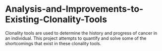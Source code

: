# Analysis-and-Improvements-to-Existing-Clonality-Tools
Clonality tools are used to determine the history and progress of cancer in an individual. This project attempts to quantify and solve some of the shortcomings that exist in these clonality tools. 
